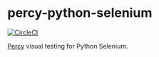 # percy-python-selenium
[![CircleCI](https://circleci.com/gh/percy/percy-python-selenium.svg?style=svg)](https://circleci.com/gh/percy/percy-python-selenium)

[Percy](https://percy.io) visual testing for Python Selenium.
